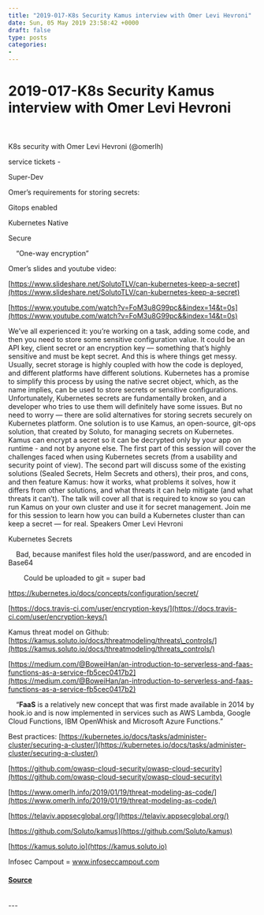 ```yaml
---
title: "2019-017-K8s Security Kamus interview with Omer Levi Hevroni"
date: Sun, 05 May 2019 23:58:42 +0000
draft: false
type: posts
categories: 
- 
---
```

# 2019-017-K8s Security Kamus interview with Omer Levi Hevroni

<br/>

<br/>
K8s security with Omer Levi Hevroni (@omerlh)

service tickets -

Super-Dev

Omer’s requirements for storing secrets:

Gitops enabled

Kubernetes Native

Secure

    “One-way encryption”

Omer’s slides and youtube video:

[https://www.slideshare.net/SolutoTLV/can-kubernetes-keep-a-secret](https://www.slideshare.net/SolutoTLV/can-kubernetes-keep-a-secret)

[https://www.youtube.com/watch?v=FoM3u8G99pc&&index=14&t=0s](https://www.youtube.com/watch?v=FoM3u8G99pc&&index=14&t=0s)

We’ve all experienced it: you’re working on a task, adding some code, and then you need to store some sensitive configuration value. It could be an API key, client secret or an encryption key ― something that’s highly sensitive and must be kept secret. And this is where things get messy. Usually, secret storage is highly coupled with how the code is deployed, and different platforms have different solutions. Kubernetes has a promise to simplify this process by using the native secret object, which, as the name implies, can be used to store secrets or sensitive configurations. Unfortunately, Kubernetes secrets are fundamentally broken, and a developer who tries to use them will definitely have some issues. But no need to worry ― there are solid alternatives for storing secrets securely on Kubernetes platform. One solution is to use Kamus, an open-source, git-ops solution, that created by Soluto, for managing secrets on Kubernetes. Kamus can encrypt a secret so it can be decrypted only by your app on runtime - and not by anyone else. The first part of this session will cover the challenges faced when using Kubernetes secrets (from a usability and security point of view). The second part will discuss some of the existing solutions (Sealed Secrets, Helm Secrets and others), their pros, and cons, and then feature Kamus: how it works, what problems it solves, how it differs from other solutions, and what threats it can help mitigate (and what threats it can’t). The talk will cover all that is required to know so you can run Kamus on your own cluster and use it for secret management. Join me for this session to learn how you can build a Kubernetes cluster than can keep a secret ― for real. Speakers Omer Levi Hevroni

Kubernetes Secrets

    Bad, because manifest files hold the user/password, and are encoded in Base64

        Could be uploaded to git = super bad

https://kubernetes.io/docs/concepts/configuration/secret/

[https://docs.travis-ci.com/user/encryption-keys/](https://docs.travis-ci.com/user/encryption-keys/)

Kamus threat model on Github: [https://kamus.soluto.io/docs/threatmodeling/threats\_controls/](https://kamus.soluto.io/docs/threatmodeling/threats_controls/)

[https://medium.com/@BoweiHan/an-introduction-to-serverless-and-faas-functions-as-a-service-fb5cec0417b2](https://medium.com/@BoweiHan/an-introduction-to-serverless-and-faas-functions-as-a-service-fb5cec0417b2)

    “**FaaS** is a relatively new concept that was first made available in 2014 by hook.io and is now implemented in services such as AWS Lambda, Google Cloud Functions, IBM OpenWhisk and Microsoft Azure Functions.”

Best practices: [https://kubernetes.io/docs/tasks/administer-cluster/securing-a-cluster/](https://kubernetes.io/docs/tasks/administer-cluster/securing-a-cluster/)

[https://github.com/owasp-cloud-security/owasp-cloud-security](https://github.com/owasp-cloud-security/owasp-cloud-security)

[https://www.omerlh.info/2019/01/19/threat-modeling-as-code/](https://www.omerlh.info/2019/01/19/threat-modeling-as-code/)

[https://telaviv.appsecglobal.org/](https://telaviv.appsecglobal.org/)

[https://github.com/Soluto/kamus](https://github.com/Soluto/kamus)

[https://kamus.soluto.io](https://kamus.soluto.io)

Infosec Campout = www.infoseccampout.com

#### [Source](http://brakeingsecurity.com/2019-017-k8s-security-kamus-interview-with-omer-levi-hevroni)

<br/>
---
